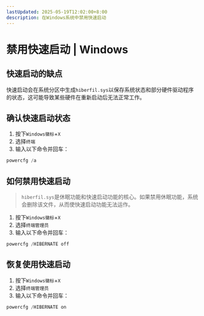 ```yaml
---
lastUpdated: 2025-05-19T12:02:00+8:00
description: 在Windows系统中禁用快速启动
---
```


# 禁用快速启动 | Windows

## 快速启动的缺点

快速启动会在系统分区中生成`hiberfil.sys`以保存系统状态和部分硬件驱动程序的状态，这可能导致某些硬件在重新启动后无法正常工作。

## 确认快速启动状态

1. 按下`Windows徽标`+`X`
2. 选择`终端`
3. 输入以下命令并回车：

```powershell
powercfg /a
```

## 如何禁用快速启动

> `hiberfil.sys`是休眠功能和快速启动功能的核心。如果禁用休眠功能，系统会删除该文件，从而使快速启动功能无法运作。

1. 按下`Windows徽标`+`X`
2. 选择`终端管理员`
3. 输入以下命令并回车：

```powershell
powercfg /HIBERNATE off
```

## 恢复使用快速启动

1. 按下`Windows徽标`+`X`
2. 选择`终端管理员`
3. 输入以下命令并回车：

```powershell
powercfg /HIBERNATE on
```
